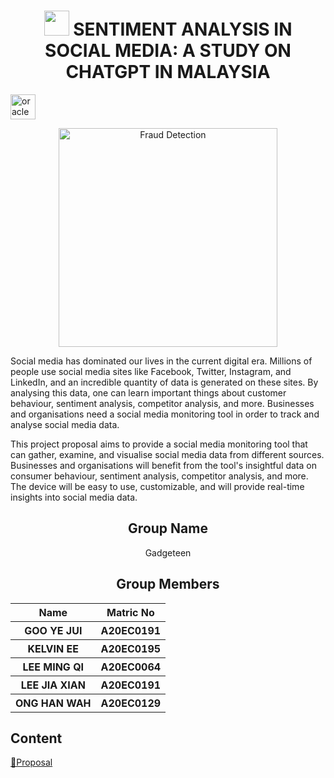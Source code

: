 <div>
<h1 align = 'center'><img src="https://encrypted-tbn0.gstatic.com/images?q=tbn:ANd9GcQUIwD84MUO1g9n6U0VWNJKRK0pPFVGTXsBeQ3KTeeGTpxX7VKB3-rMoW1J2bvU2blIFiM&usqp=CAU"  width="40" height="40"/><b> SENTIMENT ANALYSIS IN SOCIAL MEDIA: A STUDY ON CHATGPT IN MALAYSIA</b> </h1>
</div> <img src="https://user-images.githubusercontent.com/97009588/226456635-fa047b5b-8c40-48b1-a5c1-651638663d66.png" alt="oracle" width="40" height="40"/> </a>   <br>
</h1>

<p align="center">
  <img src="https://cdn-insights.statusbrew.com/images/2021/07/top_27_social_media_monitoring_tools_for_businesses_of_all_sizes.png" width="350" title="Fraud Detection">
</p>

<p>
Social media has dominated our lives in the current digital era. Millions of people use social media sites like Facebook, Twitter, Instagram, and LinkedIn, and an incredible quantity of data is generated on these sites. By analysing this data, one can learn important things about customer behaviour, sentiment analysis, competitor analysis, and more. Businesses and organisations need a social media monitoring tool in order to track and analyse social media data.

This project proposal aims to provide a social media monitoring tool that can gather, examine, and visualise social media data from different sources. Businesses and organisations will benefit from the tool's insightful data on consumer behaviour, sentiment analysis, competitor analysis, and more. The device will be easy to use, customizable, and will provide real-time insights into social media data.
  </p>
  
<h2 align="center">
  Group Name
  <br>
</h2>

<p align="center">
  <a>Gadgeteen</a><br>
</p>

<h2 align="center">
  Group Members
  <br>
</h2>
<p align="center">
<table align="center">
  <tr>
    <th>Name</th>
    <th>Matric No</th>
  </tr>
  <tr>
    <th>GOO YE JUI</th>
    <th>A20EC0191</th>
  </tr>
    <tr>
    <th>KELVIN EE</th>
    <th>A20EC0195</th>
  </tr>
    <tr>
    <th>LEE MING QI</th>
    <th>A20EC0064</th>
  </tr>
    <tr>
    <th>LEE JIA XIAN</th>
    <th>A20EC0191</th>
  </tr>
    <tr>
    <th>ONG HAN WAH</th>
    <th>A20EC0129</th>
  </tr>
</table>
</p>

## Content
[📄Proposal](https://github.com/drshahizan/special-topic-data-engineering/blob/main/project/proposal/Gadgeteen/Proposal_Gadgeteen.md)
